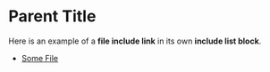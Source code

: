 # Parent Title

Here is an example of a **file include link** in its own **include list block**.

* [Some File](foo.go)
